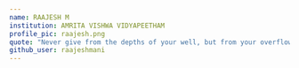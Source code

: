 ```yaml
---
name: RAAJESH M
institution: AMRITA VISHWA VIDYAPEETHAM
profile_pic: raajesh.png
quote: "Never give from the depths of your well, but from your overflow. "
github_user: raajeshmani
---
```

